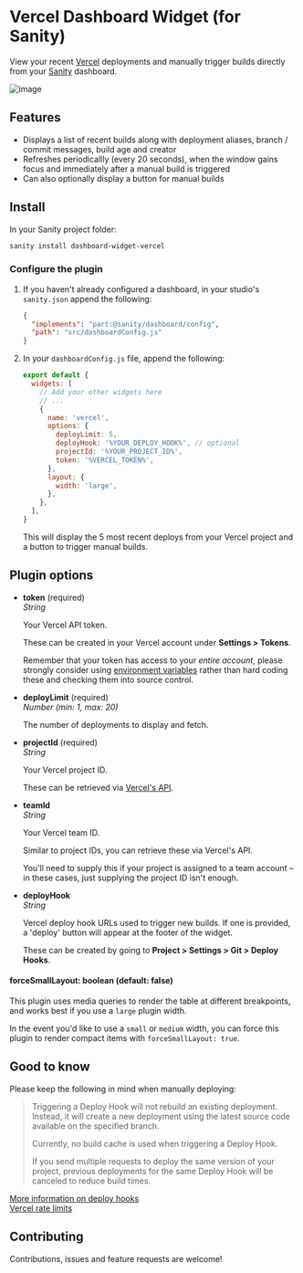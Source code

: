 # Vercel Dashboard Widget (for Sanity)

View your recent [Vercel](https://vercel.com/) deployments and manually trigger builds directly from your [Sanity](https://www.sanity.io/) dashboard.

![image](https://user-images.githubusercontent.com/209129/99883578-55809d80-2c20-11eb-92e9-983b2038d46d.png)

## Features

- Displays a list of recent builds along with deployment aliases, branch / commit messages, build age and creator
- Refreshes periodicallly (every 20 seconds), when the window gains focus and immediately after a manual build is triggered
- Can also optionally display a button for manual builds

## Install

In your Sanity project folder:

```sh
sanity install dashboard-widget-vercel
```

### Configure the plugin

1. If you haven't already configured a dashboard, in your studio's `sanity.json` append the following:

   ```json
   {
     "implements": "part:@sanity/dashboard/config",
     "path": "src/dashboardConfig.js"
   }
   ```

2. In your `dashboardConfig.js` file, append the following:

   ```javascript
   export default {
     widgets: [
       // Add your other widgets here
       // ...
       {
         name: 'vercel',
         options: {
           deployLimit: 5,
           deployHook: '%YOUR_DEPLOY_HOOK%', // optional
           projectId: '%YOUR_PROJECT_ID%',
           token: '%VERCEL_TOKEN%',
         },
         layout: {
           width: 'large',
         },
       },
     ],
   }
   ```

   This will display the 5 most recent deploys from your Vercel project and a button to trigger manual builds.

## Plugin options

- **token** (required)  
  _String_

  Your Vercel API token.

  These can be created in your Vercel account under **Settings > Tokens**.

  Remember that your token has access to your _entire account_, please strongly consider using [environment variables](https://www.sanity.io/docs/studio-environment-variables) rather than hard coding these and checking them into source control.

- **deployLimit** (required)  
  _Number (min: 1, max: 20)_

  The number of deployments to display and fetch.

- **projectId** (required)  
  _String_

  Your Vercel project ID.

  These can be retrieved via [Vercel's API](https://vercel.com/docs/api#endpoints/projects/get-projects).

- **teamId**  
  _String_

  Your Vercel team ID.

  Similar to project IDs, you can retrieve these via Vercel's API.

  You'll need to supply this if your project is assigned to a team account – in these cases, just supplying the project ID isn't enough.

- **deployHook**  
  _String_

  Vercel deploy hook URLs used to trigger new builds. If one is provided, a 'deploy' button will appear at the footer of the widget.

  These can be created by going to **Project > Settings > Git > Deploy Hooks**.

#### forceSmallLayout: boolean (default: false)

This plugin uses media queries to render the table at different breakpoints, and works best if you use a `large` plugin width.

In the event you'd like to use a `small` or `medium` width, you can force this plugin to render compact items with `forceSmallLayout: true`.

## Good to know

Please keep the following in mind when manually deploying:

> Triggering a Deploy Hook will not rebuild an existing deployment. Instead, it will create a new deployment using the latest source code available on the specified branch.
>
> Currently, no build cache is used when triggering a Deploy Hook.
>
> If you send multiple requests to deploy the same version of your project, previous deployments for the same Deploy Hook will be canceled to reduce build times.

[More information on deploy hooks](https://vercel.com/docs/more/deploy-hooks#technical-details)  
[Vercel rate limits](https://vercel.com/docs/platform/limits#rate-limits)

## Contributing

Contributions, issues and feature requests are welcome!
